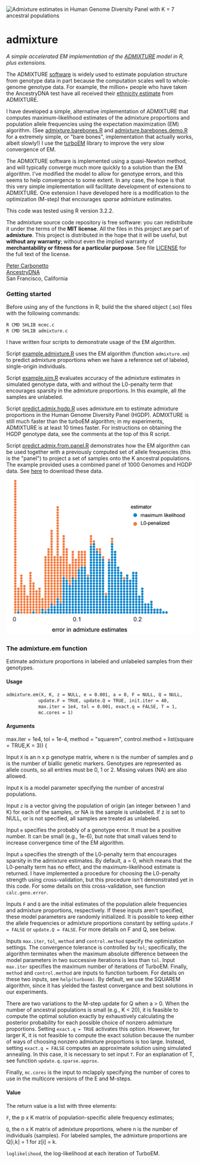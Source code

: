 ![Admixture estimates in Human Genome Diversity Panel with K = 7
  ancestral populations](hgdp.gif)

# admixture

*A simple accelerated EM implementation of the
[ADMIXTURE](http://dx.doi.org/10.1101/gr.094052.109) model in
R, plus extensions.*

The ADMIXTURE
[software](https://www.genetics.ucla.edu/software/admixture/) is
widely used to estimate population structure from genotype data in
part because the computation scales well to whole-genome genotype
data. For example, the million+ people who have taken the AncestryDNA
test have all received their [ethnicity
estimate](http://dna.ancestry.com/resource/whitePaper/AncestryDNA-Ethnicity-White-Paper)
from ADMIXTURE.

I have developed a simple, alternative implementation of ADMIXTURE
that computes maximum-likelihood estimates of the admixture
proportions and population allele frequencies using the expectation
maximization (EM) algorithm. (See
[admixture.barebones.R](R/admixture.barebones.R) and
[admixture.barebones.demo.R](R/admixture.barebones.demo.R) for a
extremely simple, or "bare bones", implementation that actually works,
albeit slowly!) I use the
[turboEM](http://cran.r-project.org/package=turboEM) library to
improve the very slow convergence of EM.

The ADMIXTURE software is implemented using a quasi-Newton method, and
will typically converge much more quickly to a solution than the EM
algorithm. I've modified the model to allow for genotype errors, and
this seems to help convergence to some extent. In any case, the hope
is that this very simple implementation will facilitate development of
extensions to ADMIXTURE. One extension I have developed here is a
modification to the optimization (M-step) that encourages *sparse*
admixture estimates.

This code was tested using R version 3.2.2.

The admixture source code repository is free software: you can
redistribute it under the terms of the **MIT license**. All the files
in this project are part of **admixture**. This project is distributed
in the hope that it will be useful, but **without any warranty**;
without even the implied warranty of **merchantability or fitness for
a particular purpose**. See file [LICENSE](LICENSE) for the full text
of the license.

[Peter Carbonetto](http://www.cs.ubc.ca/spider/pcarbo)<br>
[AncestryDNA](http://dna.ancestry.com)<br>
San Francisco, California

### Getting started

Before using any of the functions in R, build the the shared object
(.so) files with the following commands:

    R CMD SHLIB mcmc.c
    R CMD SHLIB admixture.c

I have written four scripts to demonstrate usage of the EM algorithm.

Script [example.admixture.R](R/example.admixture.R) uses the EM
algorithm (function <code>admixture.em</code>) to predict admixture
proportions when we have a reference set of labeled, single-origin
individuals.

Script [example.sim.R](R/example.sim.R) evaluates accuracy of the
admixture estimates in simulated genotype data, with and without the
L0-penalty term that encourages sparsity in the admixture
proportions. In this example, all the samples are unlabeled.

Script [predict.admix.hgdp.R](R/predict.admix.hgdp.R) uses
admixture.em to estimate admixture proportions in the Human Genome
Diversity Panel (HGDP). ADMIXTURE is still much faster than the
turboEM algorithm; in my experiments, ADMIXTURE is at least 10 times
faster. For instructions on obtaining the HGDP genotype data, see the
comments at the top of this R script.

Script [predict.admix.from.panel.R](R/predict.admix.from.panel.R)
demonstrates how the EM algorithm can be used together with a
previously computed set of allele frequencies (this is the "panel") to
project a set of samples onto the K ancestral populations. The example
provided uses a combined panel of 1000 Genomes and HGDP data. See
[here](http://github.com/Ancestry/cehg16-workshop) to download these
data.

![Admixture estimates in simulated genotype data](example-sim-error.gif)

### The admixture.em function

Estimate admixture proportions in labeled and unlabeled samples from
their genotypes.

#### Usage

    admixture.em(X, K, z = NULL, e = 0.001, a = 0, F = NULL, Q = NULL,
	            update.F = TRUE, update.Q = TRUE, init.iter = 40,
				max.iter = 1e4, tol = 0.001, exact.q = FALSE, T = 1,
				mc.cores = 1)

#### Arguments

max.iter = 1e4, tol = 1e-4,
method = "squarem",
            control.method = list(square = TRUE,K = 3)) {

Input <code>X</code> is an n x p genotype matrix, where n is the
number of samples and p is the number of biallic genetic
markers. Genotypes are represented as allele counts, so all entries
must be 0, 1 or 2. Missing values (NA) are also allowed.

Input <code>K</code> is a model parameter specifying the number of
ancestral populations.

Input <code>z</code> is a vector giving the population of origin (an
integer between 1 and K) for each of the samples, or NA is the sample
is unlabeled. If z is set to NULL, or is not specified, all samples
are treated as unlabeled.

Input <code>e</code> specifies the probably of a genotype error. It
must be a positive number. It can be small (e.g., 1e-6), but note that
small values tend to increase convergence time of the EM algorithm.

Input <code>a</code> specifies the strength of the L0-penalty term
that encourages sparsity in the admixture estimates. By default, a =
0, which means that the L0-penalty term has no effect, and the
maximum-likelihood estimate is returned. I have implemented a
procedure for choosing the L0-penalty strength using cross-validation,
but this procedure isn't demonstrated yet in this code. For some
details on this cross-validation, see function
<code>calc.geno.error</code>.

Inputs <code>F</code> and <code>Q</code> are the initial estimates of
the population allele frequencies and admixture proportions,
respectively. If these inputs aren't specified, these model parameters
are randomly initialized. It is possible to keep either the allele
frequencies or admixture proportions constant by setting
<code>update.F = FALSE</code> or <code>update.Q = FALSE</code>. For
more details on F and Q, see below.

Inputs <code>max.iter</code>, <code>tol</code>, <code>method</code>
and <code>control.method</code> specify the optimization settings. The
convergence tolerance is controlled by <code>tol</code>; specifically,
the algorithm terminates when the maximum absolute difference between
the model parameters in two successive iterations is less than
<code>tol</code>. Input <code>max.iter</code> specifies the maximum
number of iterations of TurboEM. Finally, <code>method</code> and
<code>control.method</code> are inputs to function turboem. For
details on these two inputs, see <code>help(turboem)</code>. By
default, we use the SQUAREM algorithm, since it has yielded the
fastest convergance and best solutions in our experiments.

There are two variations to the M-step update for Q when a > 0. When
the number of ancestral populations is small (e.g., K < 20), it is
feasible to compute the optimal solution exactly by exhaustively
calculating the posterior probability for each possible choice of
nonzero admixture proportions. Setting <code>exact.q = TRUE</code>
activates this option. However, for larger K, it is not feasible to
compute the exact solution because the number of ways of choosing
nonzero admixture proportions is too large. Instead, setting
<code>exact.q = FALSE</code> computes an approximate solution using
simulated annealing. In this case, it is necessary to set input
<code>T</code>. For an explanation of T, see function
<code>update.q.sparse.approx</code>.

Finally, <code>mc.cores</code> is the input to mclapply specifying the
number of cores to use in the multicore versions of the E and M-steps.

#### Value

The return value is a list with three elements:

<code>F</code>, the p x K matrix of population-specific allele
frequency estimates;

<code>Q</code>, the n x K matrix of admixture proportions, where n is the
number of individuals (samples). For labeled samples, the admixture
proportions are Q[i,k] = 1 for z[i] = k.

<code>loglikelihood</code>, the log-likelihood at each iteration of
TurboEM.
